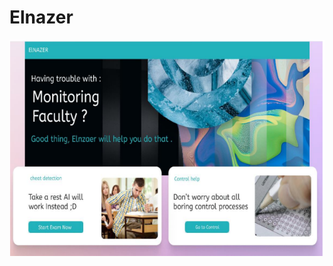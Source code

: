 # Elnazer
<img width="944" alt="main" src="https://github.com/meomnzak/Elnazer/blob/master/Grad/captures/home.PNG">
